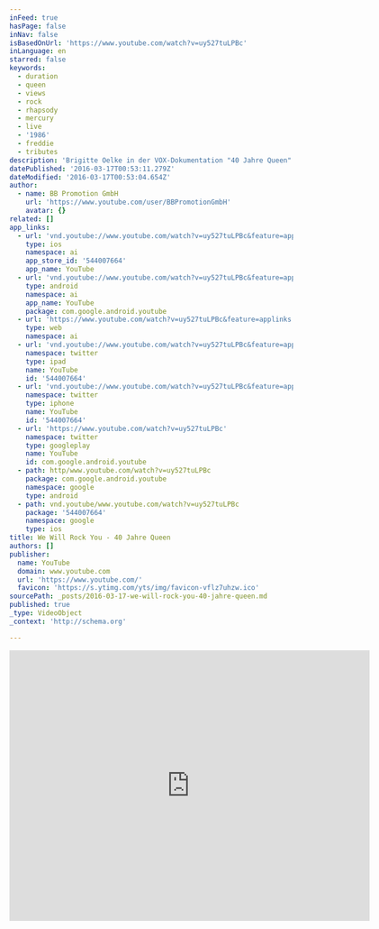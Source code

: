 ```yaml
---
inFeed: true
hasPage: false
inNav: false
isBasedOnUrl: 'https://www.youtube.com/watch?v=uy527tuLPBc'
inLanguage: en
starred: false
keywords:
  - duration
  - queen
  - views
  - rock
  - rhapsody
  - mercury
  - live
  - '1986'
  - freddie
  - tributes
description: 'Brigitte Oelke in der VOX-Dokumentation "40 Jahre Queen"'
datePublished: '2016-03-17T00:53:11.279Z'
dateModified: '2016-03-17T00:53:04.654Z'
author:
  - name: BB Promotion GmbH
    url: 'https://www.youtube.com/user/BBPromotionGmbH'
    avatar: {}
related: []
app_links:
  - url: 'vnd.youtube://www.youtube.com/watch?v=uy527tuLPBc&feature=applinks'
    type: ios
    namespace: ai
    app_store_id: '544007664'
    app_name: YouTube
  - url: 'vnd.youtube://www.youtube.com/watch?v=uy527tuLPBc&feature=applinks'
    type: android
    namespace: ai
    app_name: YouTube
    package: com.google.android.youtube
  - url: 'https://www.youtube.com/watch?v=uy527tuLPBc&feature=applinks'
    type: web
    namespace: ai
  - url: 'vnd.youtube://www.youtube.com/watch?v=uy527tuLPBc&feature=applinks'
    namespace: twitter
    type: ipad
    name: YouTube
    id: '544007664'
  - url: 'vnd.youtube://www.youtube.com/watch?v=uy527tuLPBc&feature=applinks'
    namespace: twitter
    type: iphone
    name: YouTube
    id: '544007664'
  - url: 'https://www.youtube.com/watch?v=uy527tuLPBc'
    namespace: twitter
    type: googleplay
    name: YouTube
    id: com.google.android.youtube
  - path: http/www.youtube.com/watch?v=uy527tuLPBc
    package: com.google.android.youtube
    namespace: google
    type: android
  - path: vnd.youtube/www.youtube.com/watch?v=uy527tuLPBc
    package: '544007664'
    namespace: google
    type: ios
title: We Will Rock You - 40 Jahre Queen
authors: []
publisher:
  name: YouTube
  domain: www.youtube.com
  url: 'https://www.youtube.com/'
  favicon: 'https://s.ytimg.com/yts/img/favicon-vflz7uhzw.ico'
sourcePath: _posts/2016-03-17-we-will-rock-you-40-jahre-queen.md
published: true
_type: VideoObject
_context: 'http://schema.org'

---
```

<iframe src="https://cdn.embedly.com/widgets/media.html?src=https%3A%2F%2Fwww.youtube.com%2Fembed%2Fuy527tuLPBc%3Ffeature%3Doembed&amp;url=https%3A%2F%2Fwww.youtube.com%2Fwatch%3Fv%3Duy527tuLPBc&amp;image=https%3A%2F%2Fi.ytimg.com%2Fvi%2Fuy527tuLPBc%2Fhqdefault.jpg&amp;key=b7d04c9b404c499eba89ee7072e1c4f7&amp;type=text%2Fhtml&amp;schema=youtube" width="640" height="480" scrolling="no" frameborder="0" allowfullscreen="allowfullscreen" style=""></iframe>